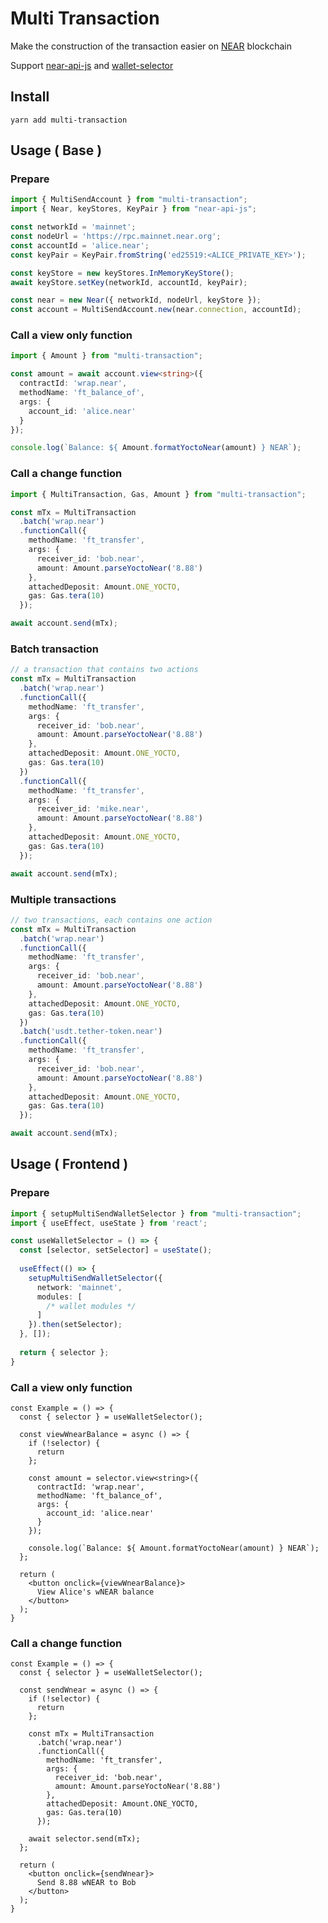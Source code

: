 # Multi Transaction
Make the construction of the transaction easier on [NEAR](https://near.org) blockchain

Support [near-api-js](https://github.com/near/near-api-js) and [wallet-selector](https://github.com/near/wallet-selector)

## Install
```shell
yarn add multi-transaction
```

## Usage ( Base )

### Prepare
```typescript
import { MultiSendAccount } from "multi-transaction";
import { Near, keyStores, KeyPair } from "near-api-js";
```

```typescript
const networkId = 'mainnet';
const nodeUrl = 'https://rpc.mainnet.near.org';
const accountId = 'alice.near';
const keyPair = KeyPair.fromString('ed25519:<ALICE_PRIVATE_KEY>');

const keyStore = new keyStores.InMemoryKeyStore();
await keyStore.setKey(networkId, accountId, keyPair);

const near = new Near({ networkId, nodeUrl, keyStore });
const account = MultiSendAccount.new(near.connection, accountId);
```

### Call a view only function
```typescript
import { Amount } from "multi-transaction";
```

```typescript
const amount = await account.view<string>({
  contractId: 'wrap.near',
  methodName: 'ft_balance_of',
  args: {
    account_id: 'alice.near'
  }
});

console.log(`Balance: ${ Amount.formatYoctoNear(amount) } NEAR`);
```

### Call a change function
```typescript
import { MultiTransaction, Gas, Amount } from "multi-transaction";
```

```typescript
const mTx = MultiTransaction
  .batch('wrap.near')
  .functionCall({
    methodName: 'ft_transfer',
    args: {
      receiver_id: 'bob.near',
      amount: Amount.parseYoctoNear('8.88')
    },
    attachedDeposit: Amount.ONE_YOCTO,
    gas: Gas.tera(10)
  });

await account.send(mTx);
```

### Batch transaction
```typescript
// a transaction that contains two actions
const mTx = MultiTransaction
  .batch('wrap.near')
  .functionCall({
    methodName: 'ft_transfer',
    args: {
      receiver_id: 'bob.near',
      amount: Amount.parseYoctoNear('8.88')
    },
    attachedDeposit: Amount.ONE_YOCTO,
    gas: Gas.tera(10)
  })
  .functionCall({
    methodName: 'ft_transfer',
    args: {
      receiver_id: 'mike.near',
      amount: Amount.parseYoctoNear('8.88')
    },
    attachedDeposit: Amount.ONE_YOCTO,
    gas: Gas.tera(10)
  });

await account.send(mTx);
```

### Multiple transactions
```typescript
// two transactions, each contains one action
const mTx = MultiTransaction
  .batch('wrap.near')
  .functionCall({
    methodName: 'ft_transfer',
    args: {
      receiver_id: 'bob.near',
      amount: Amount.parseYoctoNear('8.88')
    },
    attachedDeposit: Amount.ONE_YOCTO,
    gas: Gas.tera(10)
  })
  .batch('usdt.tether-token.near')
  .functionCall({
    methodName: 'ft_transfer',
    args: {
      receiver_id: 'bob.near',
      amount: Amount.parseYoctoNear('8.88')
    },
    attachedDeposit: Amount.ONE_YOCTO,
    gas: Gas.tera(10)
  });

await account.send(mTx);
```

## Usage ( Frontend )

### Prepare
```typescript
import { setupMultiSendWalletSelector } from "multi-transaction";
import { useEffect, useState } from 'react';
```

```typescript
const useWalletSelector = () => {
  const [selector, setSelector] = useState();
  
  useEffect(() => {
    setupMultiSendWalletSelector({
      network: 'mainnet',
      modules: [
        /* wallet modules */
      ]
    }).then(setSelector);
  }, []);
  
  return { selector };
}
```

### Call a view only function
```tsx
const Example = () => {
  const { selector } = useWalletSelector();
  
  const viewWnearBalance = async () => {
    if (!selector) {
      return
    };
    
    const amount = selector.view<string>({
      contractId: 'wrap.near',
      methodName: 'ft_balance_of',
      args: {
        account_id: 'alice.near'
      }
    });
    
    console.log(`Balance: ${ Amount.formatYoctoNear(amount) } NEAR`);
  };
  
  return (
    <button onclick={viewWnearBalance}>
      View Alice's wNEAR balance
    </button>
  );
}
```

### Call a change function
```tsx
const Example = () => {
  const { selector } = useWalletSelector();
  
  const sendWnear = async () => {
    if (!selector) {
      return
    };
    
    const mTx = MultiTransaction
      .batch('wrap.near')
      .functionCall({
        methodName: 'ft_transfer',
        args: {
          receiver_id: 'bob.near',
          amount: Amount.parseYoctoNear('8.88')
        },
        attachedDeposit: Amount.ONE_YOCTO,
        gas: Gas.tera(10)
      });
    
    await selector.send(mTx);
  };
  
  return (
    <button onclick={sendWnear}>
      Send 8.88 wNEAR to Bob
    </button>
  );
}
```

